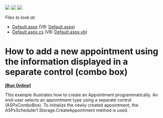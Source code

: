 <!-- default badges list -->
![](https://img.shields.io/endpoint?url=https://codecentral.devexpress.com/api/v1/VersionRange/128545668/13.1.4%2B)
[![](https://img.shields.io/badge/Open_in_DevExpress_Support_Center-FF7200?style=flat-square&logo=DevExpress&logoColor=white)](https://supportcenter.devexpress.com/ticket/details/E2685)
[![](https://img.shields.io/badge/📖_How_to_use_DevExpress_Examples-e9f6fc?style=flat-square)](https://docs.devexpress.com/GeneralInformation/403183)
<!-- default badges end -->
<!-- default file list -->
*Files to look at*:

* [Default.aspx](./CS/WebSite/Default.aspx) (VB: [Default.aspx](./VB/WebSite/Default.aspx))
* [Default.aspx.cs](./CS/WebSite/Default.aspx.cs) (VB: [Default.aspx.vb](./VB/WebSite/Default.aspx.vb))
<!-- default file list end -->
# How to add a new appointment using the information displayed in a separate control (combo box)
<!-- run online -->
**[[Run Online]](https://codecentral.devexpress.com/e2685/)**
<!-- run online end -->


<p>This example illustrates how to create an Appointment programmatically. An end-user selects an appointment type using a separate control (ASPxComboBox). To initialize the newly created appointment, the ASPxScheduler1.Storage.CreateAppointment method is used.</p>

<br/>


